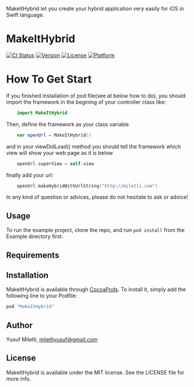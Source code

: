MakeItHybrid let you create your hybrid application very easily for iOS in Swift language.

# MakeItHybrid

[![CI Status](http://img.shields.io/travis/yusufm/MakeItHybrid.svg?style=flat)](https://travis-ci.org/yusufm/MakeItHybrid)
[![Version](https://img.shields.io/cocoapods/v/MakeItHybrid.svg?style=flat)](http://cocoapods.org/pods/MakeItHybrid)
[![License](https://img.shields.io/cocoapods/l/MakeItHybrid.svg?style=flat)](http://cocoapods.org/pods/MakeItHybrid)
[![Platform](https://img.shields.io/cocoapods/p/MakeItHybrid.svg?style=flat)](http://cocoapods.org/pods/MakeItHybrid)

# How To Get Start

 If you finished installation of pod file(see at below how to do), you should import the framework in the begining of your controller class like:

```swift
	import MakeItHybrid
```
Then, define the framework as your class variable
```swift
	var openUrl = MakeItHybrid()
```
and in your viewDidLoad() method you should tell the framework which view will show your web page as it is below
```swift
	openUrl.superView = self.view
```
finally add your url:
```swift
	openUrl.makeHybridWithUrlString("http://miletli.com")
```
In any kind of question or advices, please do not hesitate to ask or advice!

## Usage

To run the example project, clone the repo, and run `pod install` from the Example directory first.

## Requirements

## Installation

MakeItHybrid is available through [CocoaPods](http://cocoapods.org). To install
it, simply add the following line to your Podfile:

```ruby
pod "MakeItHybrid"
```

## Author

Yusuf Miletli, miletliyusuf@gmail.com

## License

MakeItHybrid is available under the MIT license. See the LICENSE file for more info.
